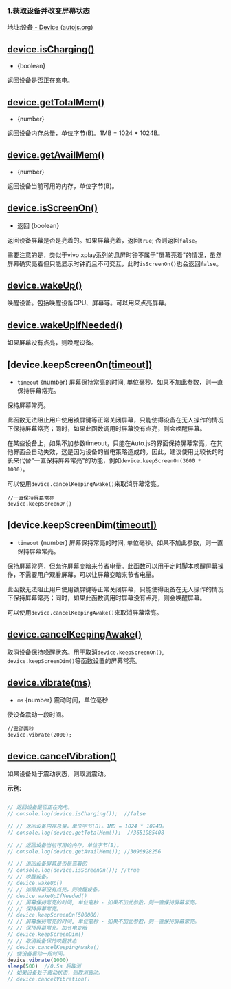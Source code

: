 ### 1.获取设备并改变屏幕状态

地址:[设备 - Device (autojs.org)](https://pro.autojs.org/docs/#/zh-cn/device?id=deviceischarging)

## [device.isCharging()](https://pro.autojs.org/docs/#/zh-cn/device?id=deviceischarging)

- {boolean}

返回设备是否正在充电。

## [device.getTotalMem()](https://pro.autojs.org/docs/#/zh-cn/device?id=devicegettotalmem)

- {number}

返回设备内存总量，单位字节(B)。1MB = 1024 * 1024B。

## [device.getAvailMem()](https://pro.autojs.org/docs/#/zh-cn/device?id=devicegetavailmem)

- {number}

返回设备当前可用的内存，单位字节(B)。

## [device.isScreenOn()](https://pro.autojs.org/docs/#/zh-cn/device?id=deviceisscreenon)

- 返回 {boolean}

返回设备屏幕是否是亮着的。如果屏幕亮着，返回`true`; 否则返回`false`。

需要注意的是，类似于vivo xplay系列的息屏时钟不属于"屏幕亮着"的情况，虽然屏幕确实亮着但只能显示时钟而且不可交互，此时`isScreenOn()`也会返回`false`。

## [device.wakeUp()](https://pro.autojs.org/docs/#/zh-cn/device?id=devicewakeup)

唤醒设备。包括唤醒设备CPU、屏幕等。可以用来点亮屏幕。

## [device.wakeUpIfNeeded()](https://pro.autojs.org/docs/#/zh-cn/device?id=devicewakeupifneeded)

如果屏幕没有点亮，则唤醒设备。

## [device.keepScreenOn([timeout\])](https://pro.autojs.org/docs/#/zh-cn/device?id=devicekeepscreenontimeout)

- `timeout` {number} 屏幕保持常亮的时间, 单位毫秒。如果不加此参数，则一直保持屏幕常亮。

保持屏幕常亮。

此函数无法阻止用户使用锁屏键等正常关闭屏幕，只能使得设备在无人操作的情况下保持屏幕常亮；同时，如果此函数调用时屏幕没有点亮，则会唤醒屏幕。

在某些设备上，如果不加参数timeout，只能在Auto.js的界面保持屏幕常亮，在其他界面会自动失效，这是因为设备的省电策略造成的。因此，建议使用比较长的时长来代替"一直保持屏幕常亮"的功能，例如`device.keepScreenOn(3600 * 1000)`。

可以使用`device.cancelKeepingAwake()`来取消屏幕常亮。

```
//一直保持屏幕常亮
device.keepScreenOn()
```

## [device.keepScreenDim([timeout\])](https://pro.autojs.org/docs/#/zh-cn/device?id=devicekeepscreendimtimeout)

- `timeout` {number} 屏幕保持常亮的时间, 单位毫秒。如果不加此参数，则一直保持屏幕常亮。

保持屏幕常亮，但允许屏幕变暗来节省电量。此函数可以用于定时脚本唤醒屏幕操作，不需要用户观看屏幕，可以让屏幕变暗来节省电量。

此函数无法阻止用户使用锁屏键等正常关闭屏幕，只能使得设备在无人操作的情况下保持屏幕常亮；同时，如果此函数调用时屏幕没有点亮，则会唤醒屏幕。

可以使用`device.cancelKeepingAwake()`来取消屏幕常亮。

## [device.cancelKeepingAwake()](https://pro.autojs.org/docs/#/zh-cn/device?id=devicecancelkeepingawake)

取消设备保持唤醒状态。用于取消`device.keepScreenOn()`, `device.keepScreenDim()`等函数设置的屏幕常亮。

## [device.vibrate(ms)](https://pro.autojs.org/docs/#/zh-cn/device?id=devicevibratems)

- `ms` {number} 震动时间，单位毫秒

使设备震动一段时间。

```
//震动两秒
device.vibrate(2000);
```

## [device.cancelVibration()](https://pro.autojs.org/docs/#/zh-cn/device?id=devicecancelvibration)

如果设备处于震动状态，则取消震动。

**示例:**

```js

// 返回设备是否正在充电。
// console.log(device.isCharging());  //false

// // 返回设备内存总量，单位字节(B)。1MB = 1024 * 1024B。
// console.log(device.getTotalMem());  //3651985408

// // 返回设备当前可用的内存，单位字节(B)。
// console.log(device.getAvailMem()); //3096928256

// // 返回设备屏幕是否是亮着的
// console.log(device.isScreenOn()); //true
// // 唤醒设备。
// device.wakeUp()
// // 如果屏幕没有点亮，则唤醒设备。
// device.wakeUpIfNeeded()
// // 屏幕保持常亮的时间, 单位毫秒 - 如果不加此参数，则一直保持屏幕常亮。
// // 保持屏幕常亮。
// device.keepScreenOn(500000)
// // 屏幕保持常亮的时间, 单位毫秒 - 如果不加此参数，则一直保持屏幕常亮。
// // 保持屏幕常亮。加节电变暗
// device.keepScreenDim()
// // 取消设备保持唤醒状态
// device.cancelKeepingAwake()
// 使设备震动一段时间。
device.vibrate(1000)
sleep(500)  //0.5s 后取消
// 如果设备处于震动状态，则取消震动。
// device.cancelVibration()


```

